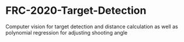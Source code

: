# FRC-2020-Target-Detection

Computer vision for target detection and distance calculation as well as polynomial regression for adjusting shooting angle
